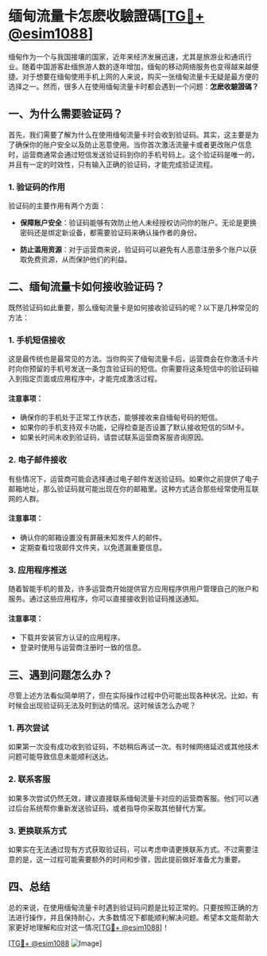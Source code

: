 # 缅甸流量卡怎麽收驗證碼[[TG💪+ @esim1088](https://t.me/s/esim1088)]

缅甸作为一个与我国接壤的国家，近年来经济发展迅速，尤其是旅游业和通讯行业。随着中国游客赴缅旅游人数的逐年增加，缅甸的移动网络服务也变得越来越便捷。对于想要在缅甸使用手机上网的人来说，购买一张缅甸流量卡无疑是最方便的选择之一。然而，很多人在使用缅甸流量卡时都会遇到一个问题：**怎麽收驗證碼？**

## 一、为什么需要验证码？

首先，我们需要了解为什么在使用缅甸流量卡时会收到验证码。其实，这主要是为了确保你的账户安全以及防止恶意使用。当你首次激活流量卡或者更改账户信息时，运营商通常会通过短信发送验证码到你的手机号码上。这个验证码是唯一的，并且有一定的时效性，只有输入正确的验证码，才能完成验证流程。

### 1. 验证码的作用

验证码的主要作用有两个方面：

- **保障账户安全**：验证码能够有效防止他人未经授权访问你的账户。无论是更换密码还是绑定新设备，都需要验证码来确认操作者的身份。
  
- **防止滥用资源**：对于运营商来说，验证码可以避免有人恶意注册多个账户以获取免费资源，从而保护他们的利益。

## 二、缅甸流量卡如何接收验证码？

既然验证码如此重要，那么缅甸流量卡是如何接收验证码的呢？以下是几种常见的方法：

### 1. 手机短信接收

这是最传统也是最常见的方法。当你购买了缅甸流量卡后，运营商会在你激活卡片时向你预留的手机号发送一条包含验证码的短信。你需要将这条短信中的验证码输入到指定页面或应用程序中，才能完成激活过程。

#### 注意事项：
- 确保你的手机处于正常工作状态，能够接收来自缅甸号码的短信。
- 如果你的手机支持双卡功能，记得检查是否设置了默认接收短信的SIM卡。
- 如果长时间未收到验证码，请尝试联系运营商客服咨询原因。

### 2. 电子邮件接收

有些情况下，运营商可能会选择通过电子邮件发送验证码。如果你之前提供了电子邮箱地址，那么验证码就可能出现在你的邮箱里。这种方式适合那些经常使用互联网的人群。

#### 注意事项：
- 确认你的邮箱设置没有屏蔽未知发件人的邮件。
- 定期查看垃圾邮件文件夹，以免遗漏重要信息。

### 3. 应用程序推送

随着智能手机的普及，许多运营商开始提供官方应用程序供用户管理自己的账户和服务。通过这些应用程序，你可以直接接收到验证码推送通知。

#### 注意事项：
- 下载并安装官方认证的应用程序。
- 登录时使用与运营商注册时一致的信息。

## 三、遇到问题怎么办？

尽管上述方法看似简单明了，但在实际操作过程中仍可能出现各种状况。比如，有时候会出现验证码无法及时到达的情况。这时候该怎么办呢？

### 1. 再次尝试

如果第一次没有成功收到验证码，不妨稍后再试一次。有时候网络延迟或其他技术问题可能导致信息未能顺利送达。

### 2. 联系客服

如果多次尝试仍然无效，建议直接联系缅甸流量卡对应的运营商客服。他们可以通过后台系统帮你重新发送验证码，或者指导你采取其他替代方案。

### 3. 更换联系方式

如果实在无法通过现有方式获取验证码，可以考虑申请更换联系方式。不过需要注意的是，这一过程可能需要额外的时间和步骤，因此提前做好准备尤为重要。

## 四、总结

总的来说，在使用缅甸流量卡时遇到验证码问题是比较正常的。只要按照正确的方法进行操作，并且保持耐心，大多数情况下都能顺利解决问题。希望本文能帮助大家更好地理解和应对这一情况[[TG💪+ @esim1088](https://t.me/s/esim1088)]！

[[TG💪+ @esim1088](https://t.me/s/esim1088) ![Image](https://i.postimg.cc/4NQfJmqS/Snipaste-2025-05-13-00-14-12.png)]
